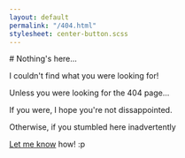 ```yaml
---
layout: default
permalink: "/404.html"
stylesheet: center-button.scss
---
```


<div class="post">
<div class="center-button" markdown="1">
# Nothing's here...

I couldn't find what you were looking for!

Unless you were looking for the 404 page...

If you were, I hope you're not dissappointed.

Otherwise, if you stumbled here inadvertently

[Let me know](https://github.com/WilliamChiu/chilly.blue/issues/new) how! :p
</div>
</div>

